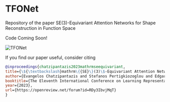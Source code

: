 # TFONet
Repository of the paper SE(3)-Equivariant Attention Networks for Shape Reconstruction in Function Space

Code Coming Soon!

![TFONet](https://github.com/vaghato/TFONet/assets/42683122/a5d462a3-6446-4118-aa9a-204e62c95ec6)

If you find our paper useful, consider citing
```bibtex
@inproceedings{chatzipantazis2023mathrmseequivariant,
title={\${\textbackslash}mathrm\{{SE}\}(3)\$-Equivariant Attention Networks for Shape Reconstruction in Function Space},
author={Evangelos Chatzipantazis and Stefanos Pertigkiozoglou and Edgar Dobriban and Kostas Daniilidis},
booktitle={The Eleventh International Conference on Learning Representations },
year={2023},
url={https://openreview.net/forum?id=RDy3IbvjMqT}
}
```
